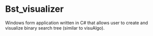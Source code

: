 # Bst_visualizer
Windows form application written in C# that allows user to create and visualize binary search tree (similar to visuAlgo).
